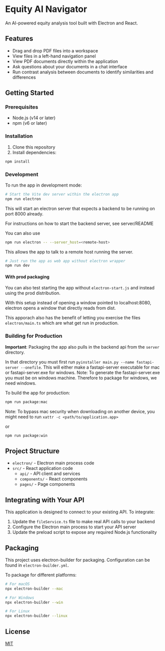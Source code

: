 # Equity AI Navigator

An AI-powered equity analysis tool built with Electron and React.

## Features

- Drag and drop PDF files into a workspace
- View files in a left-hand navigation panel
- View PDF documents directly within the application
- Ask questions about your documents in a chat interface
- Run contrast analysis between documents to identify similarities and differences

## Getting Started

### Prerequisites

- Node.js (v14 or later)
- npm (v6 or later)

### Installation

1. Clone this repository
2. Install dependencies:

```bash
npm install
```

### Development

To run the app in development mode:

```bash
# Start the Vite dev server within the electron app
npm run electron
```

This will start an electron server that expects a backend to be running on port 8000 already.

For instructions on how to start the backend server, see server/README

You can also use

```bash
npm run electron -- --server_host=<remote-host>
```

This allows the app to talk to a remote host running the server.

```bash
# Just run the app as web app without electron wrapper
npm run dev
```

#### With prod packaging

You can also test starting the app without `electron-start.js` and instead using the prod distribution.

With this setup instead of opening a window pointed to localhost:8080, electron opens a window that directly reads from dist.

This apporach also has the benefit of letting you exercise the files `electron/main.ts` which are what get run in production.

### Building for Production

**Important**: Packaging the app also pulls in the backend api from the `server` directory.

In that directory you must first run `pyinstaller main.py --name fastapi-server --onefile`. This will either make a fastapi-server executable for mac or fastapi-server.exe for windows. Note: To generate the fastapi-server.exe you must be on windows machine. Therefore to package for windows, we need windows.

To build the app for production:

```bash
npm run package:mac
```

Note: To bypass mac security when downloading on another device, you might need to run `xattr -c <path/to/application.app>`

or

```bash
npm run package:win
```

## Project Structure

- `electron/` - Electron main process code
- `src/` - React application code
  - `api/` - API client and services
  - `components/` - React components
  - `pages/` - Page components

## Integrating with Your API

This application is designed to connect to your existing API. To integrate:

1. Update the `fileService.ts` file to make real API calls to your backend
2. Configure the Electron main process to start your API server
3. Update the preload script to expose any required Node.js functionality

## Packaging

This project uses electron-builder for packaging. Configuration can be found in `electron-builder.yml`.

To package for different platforms:

```bash
# For macOS
npx electron-builder --mac

# For Windows
npx electron-builder --win

# For Linux
npx electron-builder --linux
```

## License

[MIT](LICENSE)
